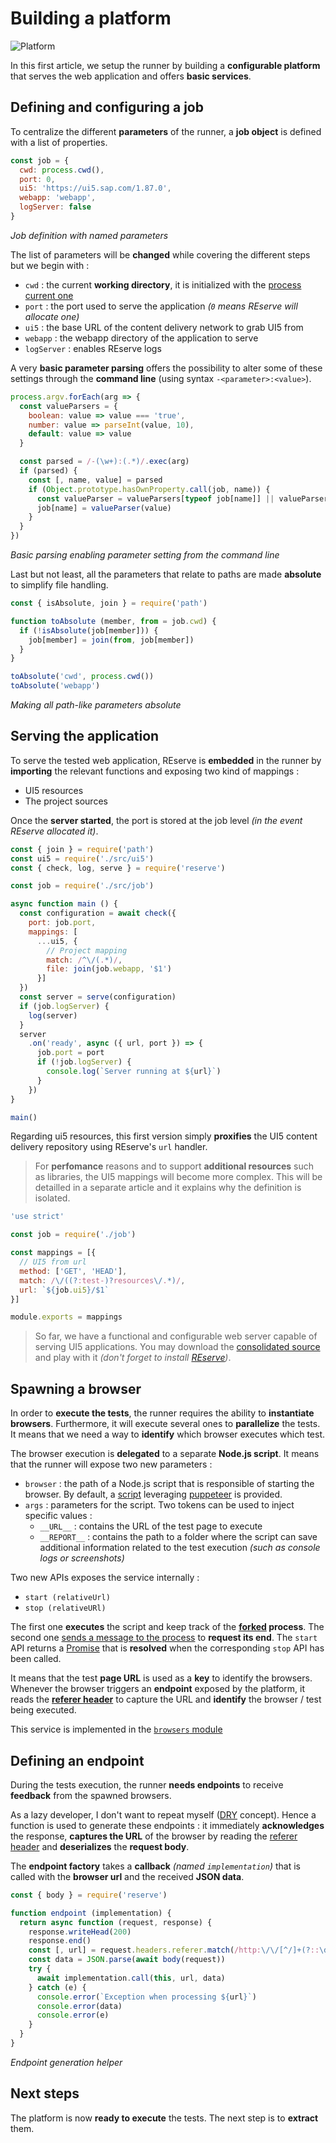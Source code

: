# Building a platform

![Platform](platform.jpg)

In this first article, we setup the runner by building a **configurable platform** that serves the web application and offers **basic services**.

## Defining and configuring a job

To centralize the different **parameters** of the runner, a **job object** is defined with a list of properties.

```javascript
const job = {
  cwd: process.cwd(),
  port: 0,
  ui5: 'https://ui5.sap.com/1.87.0',
  webapp: 'webapp',
  logServer: false
}
```
*Job definition with named parameters*

The list of parameters will be **changed** while covering the different steps but we begin with :
* `cwd` : the current **working directory**, it is initialized with the [process current one](https://nodejs.org/api/process.html#process_process_cwd)
* `port` : the port used to serve the application *(`0` means REserve will allocate one)*
* `ui5` : the base URL of the content delivery network to grab UI5 from
* `webapp` : the webapp directory of the application to serve 
* `logServer` : enables REserve logs

A very **basic parameter parsing** offers the possibility to alter some of these settings through the **command line** (using syntax `-<parameter>:<value>`).

```javascript
process.argv.forEach(arg => {
  const valueParsers = {
    boolean: value => value === 'true',
    number: value => parseInt(value, 10),
    default: value => value
  }

  const parsed = /-(\w+):(.*)/.exec(arg)
  if (parsed) {
    const [, name, value] = parsed
    if (Object.prototype.hasOwnProperty.call(job, name)) {
      const valueParser = valueParsers[typeof job[name]] || valueParsers.default
      job[name] = valueParser(value)
    }
  }
})
```
*Basic parsing enabling parameter setting from the command line*

Last but not least, all the parameters that relate to paths are made **absolute** to simplify file handling.

```javascript
const { isAbsolute, join } = require('path')

function toAbsolute (member, from = job.cwd) {
  if (!isAbsolute(job[member])) {
    job[member] = join(from, job[member])
  }
}

toAbsolute('cwd', process.cwd())
toAbsolute('webapp')
```
*Making all path-like parameters absolute*

## Serving the application

To serve the tested web application, REserve is **embedded** in the runner by **importing** the relevant functions and exposing two kind of mappings :
* UI5 resources
* The project sources

Once the **server started**, the port is stored at the job level *(in the event REserve allocated it)*.

```javascript
const { join } = require('path')
const ui5 = require('./src/ui5')
const { check, log, serve } = require('reserve')

const job = require('./src/job')

async function main () {
  const configuration = await check({
    port: job.port,
    mappings: [
      ...ui5, {
        // Project mapping
        match: /^\/(.*)/,
        file: join(job.webapp, '$1')
      }]
  })
  const server = serve(configuration)
  if (job.logServer) {
    log(server)
  }
  server
    .on('ready', async ({ url, port }) => {
      job.port = port
      if (!job.logServer) {
        console.log(`Server running at ${url}`)
      }
    })
}

main()
```

Regarding ui5 resources, this first version simply **proxifies** the UI5 content delivery repository using REserve's `url` handler.

> For **perfomance** reasons and to support **additional resources** such as libraries, the UI5 mappings will become more complex. This will be detailled in a separate article and it explains why the definition is isolated.

```javascript
'use strict'

const job = require('./job')

const mappings = [{
  // UI5 from url
  method: ['GET', 'HEAD'],
  match: /\/((?:test-)?resources\/.*)/,
  url: `${job.ui5}/$1`
}]

module.exports = mappings
```

> So far, we have a functional and configurable web server capable of serving UI5 applications. You may download the [consolidated source](serving.js) and play with it *(don't forget to install [REserve](https://www.npmjs.com/package/reserve))*.

## Spawning a browser

In order to **execute the tests**, the runner requires the ability to **instantiate browsers**. Furthermore, it will execute several ones to **parallelize** the tests. It means that we need a way to **identify** which browser executes which test.

The browser execution  is **delegated** to a separate **Node.js script**. It means that the runner will expose two new parameters :

* `browser` : the path of a Node.js script that is responsible of starting the browser. By default, a [script](https://github.com/ArnaudBuchholz/ui5-test-runner/blob/main/defaults/chromium.js) leveraging [puppeteer](https://developers.google.com/web/tools/puppeteer) is provided.
* `args` : parameters for the script. Two tokens can be used to inject specific values :
  - `__URL__` : contains the URL of the test page to execute
  - `__REPORT__` : contains the path to a folder where the script can save additional information related to the test execution *(such as console logs or screenshots)*

Two new APIs exposes the service internally :
* `start (relativeUrl)`
* `stop (relativeURl)`

The first one **executes** the script and keep track of the **[forked](https://nodejs.org/api/child_process.html#child_process_child_process_fork_modulepath_args_options) process**. The second one [sends a message to the process](https://nodejs.org/api/child_process.html#child_process_subprocess_send_message_sendhandle_options_callback) to **request its end**. The `start` API returns a [Promise](https://developer.mozilla.org/en-US/docs/Web/JavaScript/Reference/Global_Objects/Promise) that is **resolved** when the corresponding `stop` API has been called.

It means that the test **page URL** is used as a **key** to identify the browsers. Whenever the browser triggers an **endpoint** exposed by the platform, it reads the **[referer header](https://developer.mozilla.org/en-US/docs/Web/HTTP/Headers/Referer)** to capture the URL and **identify** the browser / test being executed.

This service is implemented in the [`browsers` module](https://github.com/ArnaudBuchholz/ui5-test-runner/blob/main/src/browsers.js)

## Defining an endpoint

During the tests execution, the runner **needs endpoints** to receive **feedback** from the spawned browsers.

As a lazy developer, I don't want to repeat myself ([DRY](https://en.wikipedia.org/wiki/Don%27t_repeat_yourself) concept). Hence a function is used to generate these endpoints : it immediately **acknowledges** the response, **captures the URL** of the browser by reading the [referer header](https://developer.mozilla.org/en-US/docs/Web/HTTP/Headers/Referer) and **deserializes** the **request body**.

The **endpoint factory** takes a **callback** *(named `implementation`)* that is called with the **browser url** and the received **JSON data**.

```javascript
const { body } = require('reserve')

function endpoint (implementation) {
  return async function (request, response) {
    response.writeHead(200)
    response.end()
    const [, url] = request.headers.referer.match(/http:\/\/[^/]+(?::\d+)?(\/.*)/)
    const data = JSON.parse(await body(request))
    try {
      await implementation.call(this, url, data)
    } catch (e) {
      console.error(`Exception when processing ${url}`)
      console.error(data)
      console.error(e)
    }
  }
}
```
*Endpoint generation helper*

## Next steps

The platform is now **ready to execute** the tests. The next step is to **extract** them.